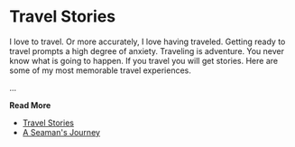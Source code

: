 # Travel Stories

I love to travel. Or more accurately, I love having traveled. Getting ready to
travel prompts a high degree of anxiety. Traveling is adventure. You never know
what is going to happen. If you travel you will get stories. Here are some of my
most memorable travel experiences.

...

**Read More**

* [Travel Stories](https://seamansguide.com/book/journey/TravelStories.md)
* [A Seaman's Journey](https://seamansguide.com/book/journey)

